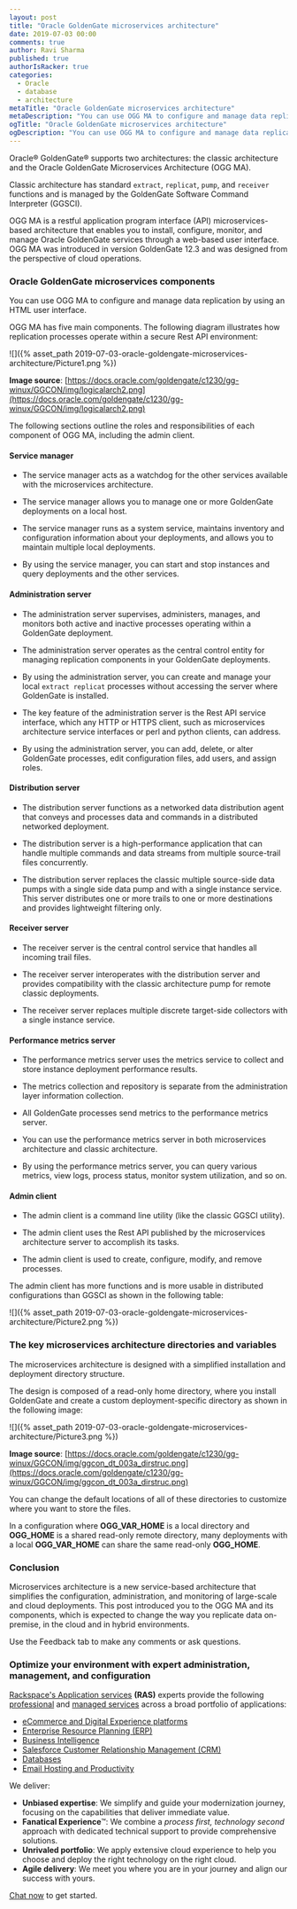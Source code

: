 ```yaml
---
layout: post
title: "Oracle GoldenGate microservices architecture"
date: 2019-07-03 00:00
comments: true
author: Ravi Sharma
published: true
authorIsRacker: true
categories:
  - Oracle
  - database
  - architecture
metaTitle: "Oracle GoldenGate microservices architecture"
metaDescription: "You can use OGG MA to configure and manage data replication by using an HTML user interface."
ogTitle: "Oracle GoldenGate microservices architecture"
ogDescription: "You can use OGG MA to configure and manage data replication by using an HTML user interface."
---
```


Oracle&reg; GoldenGate&reg; supports two architectures: the classic architecture
and the Oracle GoldenGate Microservices Architecture (OGG MA).

Classic architecture has standard `extract`, `replicat`, `pump`, and `receiver` functions
and is managed by the GoldenGate Software Command Interpreter (GGSCI).

OGG MA is a restful application program interface (API) microservices-based
architecture that enables you to install, configure, monitor, and manage Oracle
GoldenGate services through a web-based user interface. OGG MA was introduced
in version GoldenGate 12.3 and was designed from the perspective of cloud
operations.

<!-- more -->

### Oracle GoldenGate microservices components

You can use OGG MA to configure and manage data replication by using an HTML
user interface.

OGG MA has five main components. The following diagram illustrates how
replication processes operate within a secure Rest API environment:

![]({% asset_path 2019-07-03-oracle-goldengate-microservices-architecture/Picture1.png %})

**Image source**: [https://docs.oracle.com/goldengate/c1230/gg-winux/GGCON/img/logicalarch2.png](https://docs.oracle.com/goldengate/c1230/gg-winux/GGCON/img/logicalarch2.png)

The following sections outline the roles and responsibilities of each component
of OGG MA, including the admin client.

#### Service manager

-	The service manager acts as a watchdog for the other services available with
   the microservices architecture.

-	The service manager allows you to manage one or more GoldenGate
   deployments on a local host.

-	The service manager runs as a system service, maintains inventory and
   configuration information about your deployments, and allows you to maintain
   multiple local deployments.

-	By using the service manager, you can start and stop instances and query
   deployments and the other services.

#### Administration server

-	The administration server supervises, administers, manages, and monitors
   both active and inactive processes operating within a GoldenGate deployment.

-	The administration server operates as the central control entity for managing
   replication components in your GoldenGate deployments.

-	By using the administration server, you can create and manage your local
   `extract replicat` processes without accessing the server where GoldenGate is
   installed.

-	The key feature of the administration server is the Rest API service
   interface, which any HTTP or HTTPS client, such as microservices architecture
   service interfaces or perl and python clients, can address.

-	By using the administration server, you can add, delete, or alter GoldenGate
   processes, edit configuration files, add users, and assign roles.

#### Distribution server

-	The distribution server functions as a networked data distribution agent
   that conveys and processes data and commands in a distributed networked
   deployment.

-	The distribution server is a high-performance application that can handle
   multiple commands and data streams from multiple source-trail files concurrently.

-	The distribution server replaces the classic multiple source-side data pumps
   with a single side data pump and with a single instance service. This server
   distributes one or more trails to one or more destinations and provides
   lightweight filtering only.

#### Receiver server

-	The receiver server is the central control service that handles all incoming
   trail files.

-	The receiver server interoperates with the distribution server and provides
   compatibility with the classic architecture pump for remote classic
   deployments.

-	The receiver server replaces multiple discrete target-side collectors with a
   single instance service.

#### Performance metrics server

-	The performance metrics server uses the metrics service to collect and store
   instance deployment performance results.

-	The metrics collection and repository is separate from the administration
   layer information collection.

-	All GoldenGate processes send metrics to the performance metrics server.

-	You can use the performance metrics server in both microservices architecture
   and classic architecture.

-	By using the performance metrics server, you can query various metrics, view
   logs, process status, monitor system utilization, and so on.

#### Admin client

-	The admin client is a command line utility (like the classic GGSCI utility).

-	The admin client uses the Rest API published by the microservices
   architecture server to accomplish its tasks.

-	The admin client is used to create, configure, modify, and remove processes.


The admin client has more functions and is more usable in distributed
configurations than GGSCI as shown in the following table:

![]({% asset_path 2019-07-03-oracle-goldengate-microservices-architecture/Picture2.png %})

### The key microservices architecture directories and variables

The microservices architecture is designed with a simplified installation and
deployment directory structure.

The design is composed of a read-only home directory, where you install
GoldenGate and create a custom deployment-specific directory as shown in the
following image:

![]({% asset_path 2019-07-03-oracle-goldengate-microservices-architecture/Picture3.png %})

**Image source**: [https://docs.oracle.com/goldengate/c1230/gg-winux/GGCON/img/ggcon_dt_003a_dirstruc.png](https://docs.oracle.com/goldengate/c1230/gg-winux/GGCON/img/ggcon_dt_003a_dirstruc.png)

You can change the default locations of all of these directories to customize
where you want to store the files.

In a configuration where **OGG\_VAR\_HOME** is a local directory and
**OGG\_HOME** is a shared read-only remote directory, many deployments with a
local **OGG\_VAR\_HOME** can share the same read-only **OGG_HOME**.

### Conclusion

Microservices architecture is a new service-based architecture that simplifies
the configuration, administration, and monitoring of large-scale and cloud
deployments. This post introduced you to the OGG MA and its components, which
is expected to change the way you replicate data on-premise, in the cloud and
in hybrid environments.

Use the Feedback tab to make any comments or ask questions.

### Optimize your environment with expert administration, management, and configuration

[Rackspace's Application services](https://www.rackspace.com/application-management/managed-services)
**(RAS)** experts provide the following [professional](https://www.rackspace.com/application-management/professional-services)
and
[managed services](https://www.rackspace.com/application-management/managed-services) across
a broad portfolio of applications:

- [eCommerce and Digital Experience platforms](https://www.rackspace.com/ecommerce-digital-experience)
- [Enterprise Resource Planning (ERP)](https://www.rackspace.com/erp)
- [Business Intelligence](https://www.rackspace.com/business-intelligence)
- [Salesforce Customer Relationship Management (CRM)](https://www.rackspace.com/salesforce-managed-services)
- [Databases](https://www.rackspace.com/dba-services)
- [Email Hosting and Productivity](https://www.rackspace.com/email-hosting)

We deliver:

- **Unbiased expertise**: We simplify and guide your modernization journey,
focusing on the capabilities that deliver immediate value.
- **Fanatical Experience**&trade;: We combine a *process first, technology second*
approach with dedicated technical support to provide comprehensive solutions.
- **Unrivaled portfolio**: We apply extensive cloud experience to help you
choose and deploy the right technology on the right cloud.
- **Agile delivery**: We meet you where you are in your journey and align
our success with yours.

[Chat now](https://www.rackspace.com/#chat) to get started.




